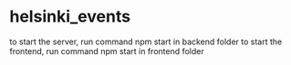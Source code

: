 # helsinki_events
to start the server, run command npm start in backend folder
to start the frontend, run command npm start in frontend folder
